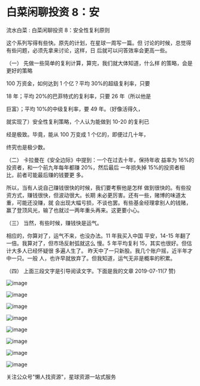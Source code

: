 # 白菜闲聊投资 8：安

流水白菜 : 白菜闲聊投资 8：安全性复利原则

这个系列写得有些快。原先的计划，在星球一周写一篇。但 讨论的时候，总觉得有些问题，必须先拿来讨论，这样，日 后就可以问答效率会更高一些。

（一） 先做一些简单的复利计算，算完，我们就大体知道，什么样 的策略，会是更好的策略

100 万资金，如何达到 1 个亿？平均 30%的超级复利率，只要

18 年；平均 20%的巴菲特式的复利率，只要 26 年（所以他是

巨富）；平均 10%的中级复利率，要 49 年。（好像活得久，

就实现了）安全性复利策略，个人认为能做到 10-20 的复利已

经是极致。毕竟，能从 100 万变成 1 个亿的，即便过几十年，

终究也是极少数。

（二） 卡拉曼在《安全边际》中提到：一个在过去十年，保持年收 益率为 16%的投资者，和一个前九年每年都赚 20%，然后最后 一年损失掉 15%的投资者相比，前者可能最后赚的钱要更 多。

所以，当有人说自己赚钱很快的时候，我们要考察他是怎样 做到很快的。有些投资方式，赚钱很快，但波动很大。长期 未必更厉害。还有一些，赌博的味道太重，可能还没赚，就 会出现大幅亏损，不谈也罢。有些基金经理拿别人的钱赌， 赢了登顶风光，输了也就过一两年重头再来。这更要小心。

（三） 当然，有些时候，赚钱快是运气。

相应的，你算对了，运气不来，也没办法。11 年我买入中国 平安，14-15 年翻了一倍。我算对了，但市场反射弧就这么 慢。5 年平均复利 15，其实也很好。但估计大多人已经怀疑很 多遍人生了。 昨天中了一只新股。我几个账户摇，近半年才中一只。一般 人，也许早就放弃了。但我知道，运气无非是概率的积累。

（四） 上面三段文字是引导阅读文字。下面是我的文章 2019-07-11(7 赞)

![image](img/Image_296.png)

![image](img/Image_297.png)

![image](img/Image_298.png)

![image](img/Image_299.png)

![image](img/Image_300.png)

![image](img/Image_301.png)

![image](img/Image_302.png)

![image](img/Image_303.png)

关注公众号"懒人找资源"，星球资源一站式服务